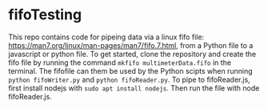 # fifoTesting

This repo contains code for pipeing data via a linux fifo file: https://man7.org/linux/man-pages/man7/fifo.7.html, from a Python file to a javascript or python file. To get started, clone the repository and create the fifo file by running the command `mkfifo multimeterData.fifo` in the terminal. The fifofile can them be used by the Python scipts when running `python fifoWriter.py` and `python fifoReader.py`. To pipe to fifoReader.js, first install nodejs with `sudo apt install nodejs`. Then run the file with node fifoReader.js. 
